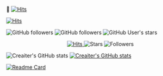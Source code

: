 
👋 [![Hits](https://hits.seeyoufarm.com/api/count/incr/badge.svg?url=https%3A%2F%2Fgithub.com%2Fcreaiter&count_bg=%2379C83D&title_bg=%234D4D4D&icon=github.svg&icon_color=%23DBDBDB&title=hits&edge_flat=false)](https://hits.seeyoufarm.com)

[![Hits](https://hits.seeyoufarm.com/api/count/incr/badge.svg?url=https%3A%2F%2Fgithub.com%2Fcreaiter&count_bg=%2379C83D&title_bg=%23555555&icon=&icon_color=%23E7E7E7&title=hits&edge_flat=false)](https://hits.seeyoufarm.com)

![GitHub followers](https://img.shields.io/github/followers/creaiter?style=social)
![GitHub followers](https://img.shields.io/github/followers/creaiter?style=plastic)
![GitHub User's stars](https://img.shields.io/github/stars/creaiter?affiliations=COLLABORATOR&style=plastic)

<p align="center">
  <a href="https://hits.seeyoufarm.com">
    <img alt="Hits" src="https://hits.seeyoufarm.com/api/count/incr/badge.svg?url=https%3A%2F%2Fgithub.com%2Fcreaiter&count_bg=%2379C83D&title_bg=%23555555&icon=&icon_color=%23E7E7E7&title=hits&edge_flat=false">
  </a>
  
  <img alt="Stars" src="https://img.shields.io/github/stars/creaiter?affiliations=COLLABORATOR&style=flat&color=%2364F9B8">
  
  <img alt="Followers" src="https://img.shields.io/github/followers/creaiter?style=flat">
</p>


![Creaiter's GitHub stats](https://github-readme-stats.vercel.app/api?username=creaiter&theme=vue&show_icons=true&count_private=true)
[![Creaiter's GitHub stats](https://github-readme-stats.vercel.app/api?username=creaiter)](https://github.com/anuraghazra/github-readme-stats)

[![Readme Card](https://github-readme-stats.vercel.app/api/pin/?username=creaiter&repo=Linear-Quantization&show_owner=true)](https://github.com/creaiter/Linear-Quantization)


<!--
**creaiter/creaiter** is a ✨ _special_ ✨ repository because its `README.md` (this file) appears on your GitHub profile.

Here are some ideas to get you started:

- 🔭 I’m currently working on ...
- 🌱 I’m currently learning ...
- 👯 I’m looking to collaborate on ...
- 🤔 I’m looking for help with ...
- 💬 Ask me about ...
- 📫 How to reach me: ...
- 😄 Pronouns: ...
- ⚡ Fun fact: ...
-->
